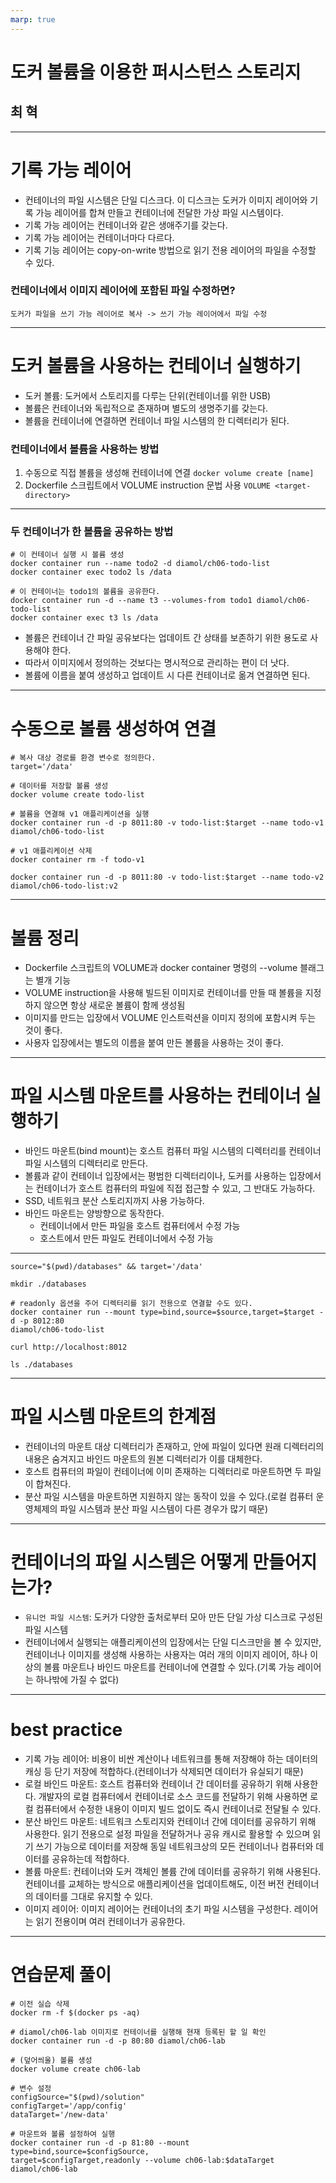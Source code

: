 ```yaml
---
marp: true
---
```


# 도커 볼륨을 이용한 퍼시스턴스 스토리지

## 최 혁

---

# 기록 가능 레이어

- 컨테이너의 파일 시스템은 단일 디스크다. 이 디스크는 도커가 이미지 레이어와 기록 가능 레이어를 합쳐 만들고 컨테이너에 전달한 가상 파일 시스템이다.
- 기록 가능 레이어는 컨테이너와 같은 생애주기를 갖는다.
- 기록 가능 레이어는 컨테이너마다 다르다.
- 기록 기능 레이어는 copy-on-write 방법으로 읽기 전용 레이어의 파일을 수정할 수 있다.

### 컨테이너에서 이미지 레이어에 포함된 파일 수정하면?

`도커가 파일을 쓰기 가능 레이어로 복사 -> 쓰기 가능 레이어에서 파일 수정`

---

# 도커 볼륨을 사용하는 컨테이너 실행하기

- 도커 볼륨: 도커에서 스토리지를 다루는 단위(컨테이너를 위한 USB)
- 볼륨은 컨테이너와 독립적으로 존재하며 별도의 생명주기를 갖는다.
- 볼륨을 컨테이너에 연결하면 컨테이너 파일 시스템의 한 디렉터리가 된다.

### 컨테이너에서 볼륨을 사용하는 방법

1. 수동으로 직접 볼륨을 생성해 컨테이너에 연결
   `docker volume create [name]`
2. Dockerfile 스크립트에서 VOLUME instruction 문법 사용
   `VOLUME <target-directory>`

---

### 두 컨테이너가 한 볼륨을 공유하는 방법

```shell
# 이 컨테이너 실행 시 볼륨 생성
docker container run --name todo2 -d diamol/ch06-todo-list
docker container exec todo2 ls /data

# 이 컨테이너는 todo1의 볼륨을 공유한다.
docker container run -d --name t3 --volumes-from todo1 diamol/ch06-todo-list
docker container exec t3 ls /data
```

- 볼륨은 컨테이너 간 파일 공유보다는 업데이트 간 상태를 보존하기 위한 용도로 사용해야 한다.
- 따라서 이미지에서 정의하는 것보다는 명시적으로 관리하는 편이 더 낫다.
- 볼륨에 이름을 붙여 생성하고 업데이트 시 다른 컨테이너로 옮겨 연결하면 된다.

---

# 수동으로 볼륨 생성하여 연결

```shell
# 복사 대상 경로를 환경 변수로 정의한다.
target='/data'

# 데이터를 저장할 볼륨 생성
docker volume create todo-list

# 볼륨을 연결해 v1 애플리케이션을 실행
docker container run -d -p 8011:80 -v todo-list:$target --name todo-v1
diamol/ch06-todo-list

# v1 애플리케이션 삭제
docker container rm -f todo-v1

docker container run -d -p 8011:80 -v todo-list:$target --name todo-v2
diamol/ch06-todo-list:v2
```

---

# 볼륨 정리

- Dockerfile 스크립트의 VOLUME과 docker container 명령의 --volume 블래그는 별개 기능
- VOLUME instruction을 사용해 빌드된 이미지로 컨테이너를 만들 때 볼륨을 지정하지 않으면 항상 새로운 볼륨이 함께 생성됨
- 이미지를 만드는 입장에서 VOLUME 인스트럭션을 이미지 정의에 포함시켜 두는 것이 좋다.
- 사용자 입장에서는 별도의 이름을 붙여 만든 볼륨을 사용하는 것이 좋다.

---

# 파일 시스템 마운트를 사용하는 컨테이너 실행하기

- 바인드 마운트(bind mount)는 호스트 컴퓨터 파일 시스템의 디렉터리를 컨테이너 파일 시스템의 디렉터리로 만든다.
- 볼륨과 같이 컨테이너 입장에서는 평범한 디렉터리이나, 도커를 사용하는 입장에서는 컨테이너가 호스트 컴퓨터의 파일에 직접 접근할 수 있고, 그 반대도 가능하다.
- SSD, 네트워크 분산 스토리지까지 사용 가능하다.
- 바인드 마운트는 양방향으로 동작한다.
  - 컨테이너에서 만든 파일을 호스트 컴퓨터에서 수정 가능
  - 호스트에서 만든 파일도 컨테이너에서 수정 가능

---

```shell
source="$(pwd)/databases" && target='/data'

mkdir ./databases

# readonly 옵션을 주어 디렉터리를 읽기 전용으로 연결할 수도 있다.
docker container run --mount type=bind,source=$source,target=$target -d -p 8012:80
diamol/ch06-todo-list

curl http://localhost:8012

ls ./databases
```

---

# 파일 시스템 마운트의 한계점

- 컨테이너의 마운트 대상 디렉터리가 존재하고, 안에 파일이 있다면 원래 디렉터리의 내용은 숨겨지고 바인드 마운트의 원본 디렉터리가 이를 대체한다.
- 호스트 컴퓨터의 파일이 컨테이너에 이미 존재하는 디렉터리로 마운트하면 두 파일이 합쳐진다.
- 분산 파일 시스템을 마운트하면 지원하지 않는 동작이 있을 수 있다.(로컬 컴퓨터 운영체제의 파일 시스템과 분산 파일 시스템이 다른 경우가 많기 때문)

---

# 컨테이너의 파일 시스템은 어떻게 만들어지는가?

- `유니언 파일 시스템`: 도커가 다양한 출처로부터 모아 만든 단일 가상 디스크로 구성된 파일 시스템
- 컨테이너에서 실행되는 애플리케이션의 입장에서는 단일 디스크만을 볼 수 있지만, 컨테이너나 이미지를 생성해 사용하는 사용자는 여러 개의 이미지 레이어, 하나 이상의 볼륨 마운트나 바인드 마운트를 컨테이너에 연결할 수 있다.(기록 가능 레이어는 하나밖에 가질 수 없다)

---

# best practice

- 기록 가능 레이어: 비용이 비싼 계산이나 네트워크를 통해 저장해야 하는 데이터의 캐싱 등 단기 저장에 적합하다.(컨테이너가 삭제되면 데이터가 유실되기 때문)
- 로컬 바인드 마운트: 호스트 컴퓨터와 컨테이너 간 데이터를 공유하기 위해 사용한다. 개발자의 로컬 컴퓨터에서 컨테이너로 소스 코드를 전달하기 위해 사용하면 로컬 컴퓨터에서 수정한 내용이 이미지 빌드 없이도 즉시 컨테이너로 전달될 수 있다.
- 분산 바인드 마운트: 네트워크 스토리지와 컨테이너 간에 데이터를 공유하기 위해 사용한다. 읽기 전용으로 설정 파일을 전달하거나 공유 캐시로 활용할 수 있으며 읽기 쓰기 가능으로 데이터를 저장해 동일 네트워크상의 모든 컨테이너나 컴퓨터와 데이터를 공유하는데 적합하다.
- 볼륨 마운트: 컨테이너와 도커 객체인 볼륨 간에 데이터를 공유하기 위해 사용된다. 컨테이너를 교체하는 방식으로 애플리케이션을 업데이트해도, 이전 버전 컨테이너의 데이터를 그대로 유지할 수 있다.
- 이미지 레이어: 이미지 레이어는 컨테이너의 초기 파일 시스템을 구성한다. 레이어는 읽기 전용이며 여러 컨테이너가 공유한다.

---

# 연습문제 풀이

```shell
# 이전 실습 삭제
docker rm -f $(docker ps -aq)

# diamol/ch06-lab 이미지로 컨테이너를 실행해 현재 등록된 할 일 확인
docker container run -d -p 80:80 diamol/ch06-lab

# (덮어씌울) 볼륨 생성
docker volume create ch06-lab

# 변수 설정
configSource="$(pwd)/solution"
configTarget='/app/config'
dataTarget='/new-data'

# 마운트와 볼륨 설정하여 실행
docker container run -d -p 81:80 --mount type=bind,source=$configSource,
target=$configTarget,readonly --volume ch06-lab:$dataTarget diamol/ch06-lab
```
